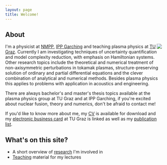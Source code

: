 ```yaml
---
layout: page
title: Welcome!
---
```


About
----------

<img style="float: right;" src="https://itp.tugraz.at/~ert/images/chris.jpg">

I'm a physicist at [NMPP](https://www.ipp.mpg.de/ippcms/de/for/bereiche/numerik), 
[IPP Garching](https://www.ipp.mpg.de/12411/garching) and teaching plasma physics
at [TU Graz](https://www.tugraz.at/).
Currently I am investigating techniques of uncertainty quantification
and model complexity reduction, with emphasis on Hamiltonian systems.
Other research topics include the theoretical and numerical
treatment of non-axisymmetric perturbations in tokamak plasmas,
structure-preserving solution of ordinary and partial differential equations
and the clever combination of analytical and numerical methods.
Besides plasma physics this applies to problems with application
in acoustics and engineering. 

There are always bachelor's and master's thesis topics available 
at the plasma physics group at TU Graz and at IPP Garching, 
if you're excited about nuclear fusion, theory and numerics,
don't be afraid to contact me!

If you'd like to know more about me, my
[CV](https://itp.tugraz.at/~ert/assets/cv.en.2019.pdf) is available for download and
my [electronic business
card](https://online.tugraz.at/tug_online/visitenkarte.show_vcard?pPersonenId=C21936EF50DC00EC&pPersonenGruppe=3)
at TU Graz is linked as well as my [publication list](https://graz.pure.elsevier.com/de/persons/christopher-albert/publications/).


What's on this site?
-----------
* A short overview of [research](../research/) I'm involved in
* [Teaching](../teaching/) material for my lectures
